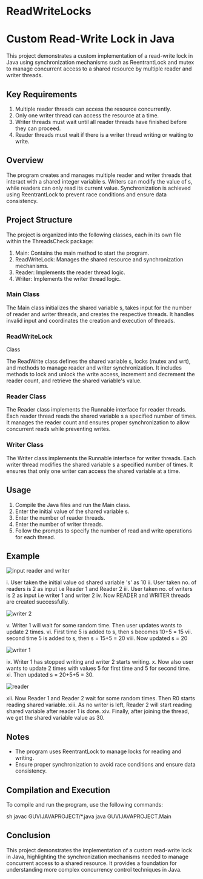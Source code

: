 # ReadWriteLocks

# Custom Read-Write Lock in Java

This project demonstrates a custom implementation of a read-write lock in Java using synchronization mechanisms such as ReentrantLock and mutex to manage concurrent access to a shared resource by multiple reader and writer threads.

## Key Requirements

1. Multiple reader threads can access the resource concurrently.
2. Only one writer thread can access the resource at a time.
3. Writer threads must wait until all reader threads have finished before they can proceed.
4. Reader threads must wait if there is a writer thread writing or waiting to write.

## Overview

The program creates and manages multiple reader and writer threads that interact with a shared integer variable s. Writers can modify the value of s, while readers can only read its current value. Synchronization is achieved using ReentrantLock to prevent race conditions and ensure data consistency.

## Project Structure

The project is organized into the following classes, each in its own file within the ThreadsCheck package:

1. Main: Contains the main method to start the program.
2. ReadWriteLock: Manages the shared resource and synchronization mechanisms.
3. Reader: Implements the reader thread logic.
4. Writer: Implements the writer thread logic.

### Main Class

The Main class initializes the shared variable s, takes input for the number of reader and writer threads, and creates the respective threads. It handles invalid input and coordinates the creation and execution of threads.

### ReadWriteLock
 Class

The ReadWrite class defines the shared variable s, locks (mutex and wrt), and methods to manage reader and writer synchronization. It includes methods to lock and unlock the write access, increment and decrement the reader count, and retrieve the shared variable's value.

### Reader Class

The Reader class implements the Runnable interface for reader threads. Each reader thread reads the shared variable s a specified number of times. It manages the reader count and ensures proper synchronization to allow concurrent reads while preventing writes.

### Writer Class

The Writer class implements the Runnable interface for writer threads. Each writer thread modifies the shared variable s a specified number of times. It ensures that only one writer can access the shared variable at a time.

## Usage

1. Compile the Java files and run the Main class.
2. Enter the initial value of the shared variable s.
3. Enter the number of reader threads.
4. Enter the number of writer threads.
5. Follow the prompts to specify the number of read and write operations for each thread.

## Example

![input reader and writer](https://github.com/udaarbhavana/ReadWriteLocks/assets/118459224/2a6fbbc9-689e-4c73-878f-f5a6df230135)

i. User taken the initial value od shared variable 's' as 10
ii. User taken no. of readers is 2 as input i.e Reader 1 and Reader 2
iii. User taken no. of writers is 2 as input i.e writer 1 and writer 2
iv. Now READER and WRITER threads are created successfully.

![writer 2](https://github.com/udaarbhavana/ReadWriteLocks/assets/118459224/d1746b59-4bd1-48a3-8947-ef4f81b32138)

v. Writer 1 will wait for some random time. Then user updates wants to update 2 times.
vi. First time 5 is added to s, then s becomes 10+5 = 15
vii. second time 5 is added to s, then s = 15+5 = 20
viii. Now updated s = 20

![writer 1](https://github.com/udaarbhavana/ReadWriteLocks/assets/118459224/de07758b-e86a-4dac-bf3b-f620c59b6939)

ix. Writer 1 has stopped writing and writer 2 starts writing.
x. Now also user wants to update 2 times with values 5 for first time and 5 for second time.
xi. Then updated s = 20+5+5 = 30.

![reader](https://github.com/udaarbhavana/ReadWriteLocks/assets/118459224/f1045760-13c7-4e1e-a6ac-7b879a24af08)

xii. Now Reader 1 and Reader 2 wait for some random times. Then R0 starts reading shared variable.
xiii. As no writer is left, Reader 2 will start reading shared variable after reader 1 is done.
xiv. Finally, after joining the thread, we get the shared variable value as 30.


## Notes

- The program uses ReentrantLock to manage locks for reading and writing.
- Ensure proper synchronization to avoid race conditions and ensure data consistency.

## Compilation and Execution

To compile and run the program, use the following commands:

sh
javac GUVIJAVAPROJECT/*.java
java GUVIJAVAPROJECT.Main


## Conclusion

This project demonstrates the implementation of a custom read-write lock in Java, highlighting the synchronization mechanisms needed to manage concurrent access to a shared resource. It provides a foundation for understanding more complex concurrency control techniques in Java.
